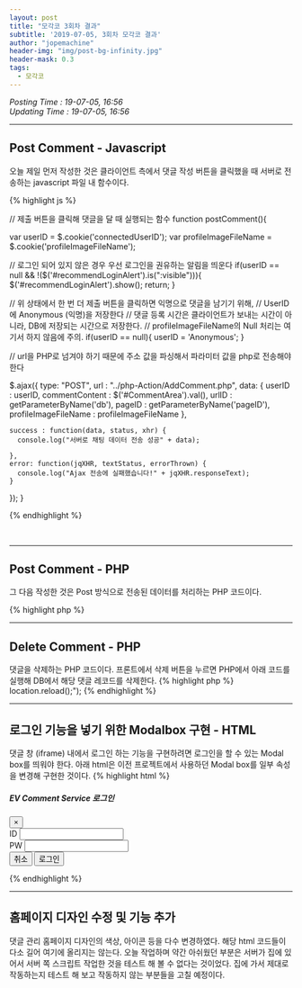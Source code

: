 ```yaml
---
layout: post
title: "모각코 3회차 결과"
subtitle: '2019-07-05, 3회차 모각코 결과'
author: "jopemachine"
header-img: "img/post-bg-infinity.jpg"
header-mask: 0.3
tags:
  - 모각코
---
```


<i>Posting Time : 19-07-05, 16:56</i><br>
<i>Updating Time : 19-07-05, 16:56</i><br>

---

<h2>Post Comment - Javascript</h2>

오늘 제일 먼저 작성한 것은 클라이언트 측에서 댓글 작성 버튼을 클릭했을 때 서버로 전송하는 javascript 파일 내 함수이다.

{% highlight js %}

// 제출 버튼을 클릭해 댓글을 달 때 실행되는 함수
function postComment(){

  var userID = $.cookie('connectedUserID');
  var profileImageFileName = $.cookie('profileImageFileName');

  // 로그인 되어 있지 않은 경우 우선 로그인을 권유하는 알림을 띄운다
  if(userID == null && !($('#recommendLoginAlert').is(":visible"))){
    $('#recommendLoginAlert').show();
    return;
  }

  // 위 상태에서 한 번 더 제출 버튼을 클릭하면 익명으로 댓글을 남기기 위해,
  // UserID에 Anonymous (익명)을 저장한다
  // 댓글 등록 시간은 클라이언트가 보내는 시간이 아니라, DB에 저장되는 시간으로 저장한다.
  // profileImageFileName의 Null 처리는 여기서 하지 않음에 주의. 
  if(userID == null){
    userID = 'Anonymous';
  }

  // url을 PHP로 넘겨야 하기 때문에 주소 값을 파싱해서 파라미터 값을 php로 전송해야 한다

  $.ajax({
    type: "POST",
    url : "../php-Action/AddComment.php",
    data: {
      userID : userID,
      commentContent : $('#CommentArea').val(),
      urlID : getParameterByName('db'),
      pageID : getParameterByName('pageID'),
      profileImageFileName : profileImageFileName
    },

    success : function(data, status, xhr) {
      console.log("서버로 채팅 데이터 전송 성공" + data);

    },
    error: function(jqXHR, textStatus, errorThrown) {
      console.log("Ajax 전송에 실패했습니다!" + jqXHR.responseText);
    }
  });
}

{% endhighlight %}


<br>
<hr>

<h2>Post Comment - PHP</h2>

그 다음 작성한 것은 Post 방식으로 전송된 데이터를 처리하는 PHP 코드이다.

{% highlight php %}

<?php

$UserID = $_POST['userID'];
$CommentContent = $_POST['commentContent'];
$URLID = $_POST['urlID'];
$PageID = $_POST['pageID'];
$ProfileImageFileName = $_POST['profileImageFileName'];

$connect_object = MySQLConnection::DB_Connect($URLID);

// 해당 DB의 페이지 ID 테이블에 새 레코드 입력
$insertComment = "
  Insert INTO '" . $PageID . "'(
    CommentUserId,
    Content,
    DateTime,
    ProfileImageFileName
    ) VALUES(
    '$UserID',
    '$CommentContent',
    Now(),
    '$ProfileImageFileName'
)";

$ret = mysqli_query($connect_object, $insertComment);
{% endhighlight %}

<br>
<hr>

<h2>Delete Comment - PHP</h2>

댓글을 삭제하는 PHP 코드이다. 프론트에서 삭제 버튼을 누르면 PHP에서 아래 코드를 실행해 DB에서 해당 댓글 레코드를 삭제한다.

{% highlight php %}
<?php

// CommentID는 Auto Index로, 삭제하고 다시 insert해도 중복된 값이 들어가지
// 않으므로 ID 값으로 쓸 수 있음.
$UserID = $_POST['userID'];
$CommentID = $_POST['CommentID'];
$URLID = $_POST['urlID'];
$PageID = $_POST['pageID'];

$connect_object = MySQLConnection::DB_Connect($URLID);

// CommentID와 같은 레코드를 삭제한다.
$selectComment = "
  SELECT FROM '" . $PageID . "' WHERE CommentID ='$CommentID'
";

$ret = mysqli_query($connect_object, $selectComment);

$row = mysqli_fetch_array($ret);

// User ID가 Comment User ID와 다를 경우 댓글을 삭제할 수 없게 한다.
// 이미 지워진 댓글을 시도하려고 하는 경우 역시 아무 행동도 취하지 않는다.
if(empty($row) || $row['UserID'] != $UserID){
  exit();
}

// CommentID와 같은 레코드를 삭제한다.
$deleteComment = "
  DELETE FROM '" . $PageID . "' WHERE CommentID ='$CommentID'
";

$ret = mysqli_query($connect_object, $deleteComment);

// 코멘트를 지운 뒤 페이지를 리로드 해 데이터를 다시 가져온다. 
echo ("<script>location.reload();</script>");

{% endhighlight %}


<br>
<hr>

<h2>로그인 기능을 넣기 위한 Modalbox 구현 - HTML</h2>

댓글 창 (iframe) 내에서 로그인 하는 기능을 구현하려면 로그인을 할 수 있는 Modal box를 띄워야 한다.

아래 html은 이전 프로젝트에서 사용하던 Modal box를 일부 속성을 변경해 구현한 것이다.

{% highlight html %}
<div id="LogInModal" class="modal fade" tabindex="-1" role="dialog" aria-labelledby="modal" aria-hidden="true">
  <div class="modal-dialog">
    <div class="modal-content">
      <div class="modal-header">
        <h5 class="modal-title">EV Comment Service 로그인</h5>
        <!-- data-dismiss 속성을 통해, 취소 버튼을 누르면 모달 박스가 없어지는 것을 구현 -->
        <button type="button" class="close" data-dismiss="modal" aria-label="Close">
          <!-- times를 x 버튼 대신 이용함 -->
          <span aria-hidden="true">&times;</span>
        </button>
      </div>
      <div class="modal-body">
        <form action="php-Action/RegisterURL.php" onsubmit="return AddURLButtonClicked()" method="post" accept-charset="utf-8">
          <div class="form-group">
            <label for="ID">ID</label>
            <input id="ID" name="ID" type="text" class="form-control">
          </div>
          <div class="form-group">
            <label for="PW">PW</label>
            <input id="PW" name="PW" type="text" class="form-control">
          </div>
          <div class="modal-footer">
            <!-- data-dismiss 속성을 통해, 취소 버튼을 누르면 모달 박스가 없어지는 것을 구현 -->
            <button type="button" class="btn btn-secondary" data-dismiss="modal">취소</button>
            <button type="submit" class="btn btn-primary">로그인</button>
          </div>
      </div>
    </div>
  </div>
</div>
{% endhighlight %}

<br>
<hr>

<h2>홈페이지 디자인 수정 및 기능 추가</h2>

댓글 관리 홈페이지 디자인의 색상, 아이콘 등을 다수 변경하였다.

해당 html 코드들이 다소 길어 여기에 올리지는 않는다.



오늘 작업하며 약간 아쉬웠던 부분은 서버가 집에 있어서 서버 쪽 스크립트 작업한 것을 테스트 해 볼 수 없다는 것이었다.
집에 가서 제대로 작동하는지 테스트 해 보고 작동하지 않는 부분들을 고칠 예정이다.